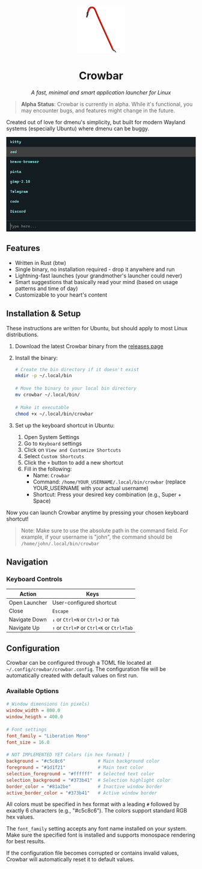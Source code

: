<div align="center">
<img src="crowbar.png" alt="Crowbar Logo" width="128" height="128">
</div>
<h1 align="center">Crowbar</h1>
<p align="center"><i>A fast, minimal and smart application launcher for Linux</i></p>
<div align="center">
</div>
</h1>

> **Alpha Status**: Crowbar is currently in alpha. While it's functional, you
> may encounter bugs, and features might change in the future.

Created out of love for dmenu's simplicity, but built for modern Wayland
systems (especially Ubuntu) where dmenu can be buggy.

![](./screenshot.png)

## Features

- Written in Rust (btw)
- Single binary, no installation required - drop it anywhere and run
- Lightning-fast launches (your grandmother's launcher could never)
- Smart suggestions that basically read your mind (based on usage patterns and time of day)
- Customizable to your heart's content

## Installation & Setup

These instructions are written for Ubuntu, but should apply to most Linux
distributions.

1. Download the latest Crowbar binary from the [releases page](https://github.com/mxschll/crowbar/releases)

2. Install the binary:
   ```bash
   # Create the bin directory if it doesn't exist
   mkdir -p ~/.local/bin
   
   # Move the binary to your local bin directory
   mv crowbar ~/.local/bin/
   
   # Make it executable
   chmod +x ~/.local/bin/crowbar
   ```

3. Set up the keyboard shortcut in Ubuntu:
   1. Open System Settings
   2. Go to `Keyboard` settings
   3. Click on `View and Customize Shortcuts`
   4. Select `Custom Shortcuts`
   5. Click the `+` button to add a new shortcut
   6. Fill in the following:
      - Name: `Crowbar`
      - Command: `/home/YOUR_USERNAME/.local/bin/crowbar` (replace YOUR_USERNAME with your actual username)
      - Shortcut: Press your desired key combination (e.g., Super + Space)

Now you can launch Crowbar anytime by pressing your chosen keyboard shortcut!

> Note: Make sure to use the absolute path in the command field. For example, if your username is "john", 
> the command should be `/home/john/.local/bin/crowbar`

## Navigation

### Keyboard Controls

| Action | Keys |
|--------|------|
| Open Launcher | User-configured shortcut |
| Close | `Escape` |
| Navigate Down | `↓` or `Ctrl+N` or `Ctrl+J` or `Tab` |
| Navigate Up | `↑` or `Ctrl+P` or `Ctrl+K` or `Ctrl+Tab` |

## Configuration

Crowbar can be configured through a TOML file located at
`~/.config/crowbar/crowbar.config`. The configuration file will be
automatically created with default values on first run.



### Available Options

```toml
# Window dimensions (in pixels)
window_width = 800.0
window_heigth = 400.0

# Font settings
font_family = "Liberation Mono"
font_size = 16.0

# NOT IMPLEMENTED YET Colors (in hex format) [
background = "#c5c8c6"            # Main background color
foreground = "#1d1f21"            # Main text color
selection_foreground = "#ffffff"  # Selected text color
selection_background = "#373b41"  # Selection highlight color
border_color = "#81a2be"          # Inactive window border
active_border_color = "#373b41"   # Active window border
```

All colors must be specified in hex format with a leading `#` followed by
exactly 6 characters (e.g., "#c5c8c6"). The colors support standard RGB hex
values.

The `font_family` setting accepts any font name installed on your system. Make
sure the specified font is installed and supports monospace rendering for best
results.

If the configuration file becomes corrupted or contains invalid values, Crowbar
will automatically reset it to default values.

